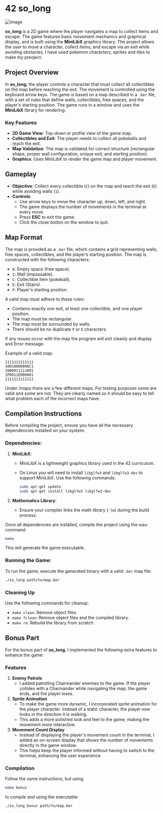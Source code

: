 # 42 so_long

![image](https://github.com/user-attachments/assets/8b892f03-e06f-4710-8637-bcf609d2ab6c)


**so_long** is a 2D game where the player navigates a map to collect items and escape. The game features basic movement mechanics and graphical display, and is built using the **MiniLibX** graphics library. The project allows the user to move a character, collect items, and escape via an exit while avoiding obstacles. I have used pokemon characters, sprites and tiles to make my preoject.

## Project Overview

In **so_long**, the player controls a character that must collect all collectibles on the map before reaching the exit. The movement is controlled using the keyboard arrow keys. The game is based on a map described in a `.ber` file, with a set of rules that define walls, collectibles, free spaces, and the player's starting position. The game runs in a window and uses the **MiniLibX** library for rendering.

### Key Features
- **2D Game View**: Top-down or profile view of the game map.
- **Collectibles and Exit**: The player needs to collect all pokeballs and reach the exit.
- **Map Validation**: The map is validated for correct structure (rectangular shape, proper wall configuration, unique exit, and starting position).
- **Graphics**: Uses MiniLibX to render the game map and player movement.

## Gameplay

- **Objective**: Collect every collectible (`C`) on the map and reach the exit (`E`) while avoiding walls (`1`).
- **Controls**:
  - Use arrow keys to move the character up, down, left, and right.
  - The game displays the number of movements in the terminal at every move.
  - Press **ESC** to exit the game.
  - Click the close button on the window to quit.

## Map Format

The map is provided as a `.ber` file, which contains a grid representing walls, free spaces, collectibles, and the player’s starting position. The map is constructed with the following characters:
- `0`: Empty space (free space).
- `1`: Wall (impassable).
- `C`: Collectible item (pokeball).
- `E`: Exit (Stairs).
- `P`: Player's starting position.

A valid map must adhere to these rules:
- Contains exactly one exit, at least one collectible, and one player position.
- The map must be rectangular.
- The map must be surrounded by walls.
- There should be no duplicate `P` or `E` characters.

If any issues occur with the map the program will exit cleanly and display and Error message.

Example of a valid map:
```
1111111111111
10010000000C1
1000011111001
1P0011E000001
1111111111111
```

Under /maps there are a few different maps. For testing purposes some are valid and some are not. They are clearly named so it should be easy to tell what problem each of the incorrect maps have.

## Compilation Instructions

Before compiling the project, ensure you have all the necessary dependencies installed on your system:

### Dependencies:
1. **MiniLibX**:
   - MiniLibX is a lightweight graphics library used in the 42 curriculum.
   - On Linux you will need to install `libglfw3` and `libglfw3-dev` to support MiniLibX. Use the following commands:

       ```bash
       sudo apt-get update
       sudo apt-get install libglfw3 libglfw3-dev
       ```

2. **Mathematics Library**:
   - Ensure your compiler links the math library (`-lm`) during the build process.


Once all dependencies are installed, compile the project using the `make` command:

```bash
make
```

This will generate the game executable.

### Running the Game:

To run the game, execute the generated binary with a valid `.ber` map file:

```bash
./so_long path/to/map.ber
```

### Cleaning Up
Use the following commands for cleanup:

- `make clean`: Remove object files.
- `make fclean`: Remove object files and the compiled library.
- `make re`: Rebuild the library from scratch.

## Bonus Part

For the bonus part of **so_long**, I implemented the following extra features to enhance the game:

### Features
1. **Enemy Patrols**
   - I added patrolling Charmander enemies to the game. If the player collides with a Charmander while navigating the map, the game ends, and the player loses.
2. **Sprite Animation**
   - To make the game more dynamic, I incorporated sprite animation for the player character. Instead of a static character, the player now looks in the direction it is walking.
   - This adds a more polished look and feel to the game, making the movement more interactive.
3. **Movement Count Display**
   - Instead of displaying the player's movement count in the terminal, I added an on-screen display that shows the number of movements directly in the game window.
   - This helps keep the player informed without having to switch to the terminal, enhancing the user experience.

### Compilation
Follow the same instructions, but using 
```bash
make bonus
```
to compile and using the executable 
```bash
./so_long_bonus path/to/map.ber
```

